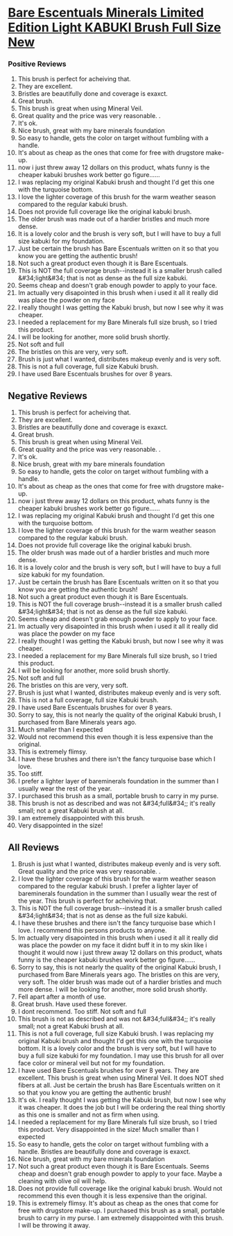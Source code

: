 # [Bare Escentuals Minerals Limited Edition Light KABUKI Brush Full Size New](https://products.checkmycream.com/products/Bare-Escentuals-Minerals-Limited-Edition-Light-KABUKI-Brush-Full-Size-New.html)

### Positive Reviews

<ol>
      <li>This brush is perfect for acheiving that.</li>
      <li>They are excellent.  </li>
      <li>Bristles are beautifully done and coverage is exaxct.</li>
      <li>Great brush.  </li>
      <li>This brush is great when using Mineral Veil.  </li>
      <li>Great quality and the price was very reasonable.  .</li>
      <li>It&#x27;s ok.  </li>
      <li>Nice brush, great with my bare minerals foundation</li>
      <li>So easy to handle, gets the color on target without fumbling with a handle.  </li>
      <li>It&#x27;s about as cheap as the ones that come for free with drugstore make-up.</li>
      <li>now i just threw away 12 dollars on this product, whats funny is the cheaper kabuki brushes work better go figure......</li>
      <li>I was replacing my original Kabuki brush and thought I&#x27;d get this one with the turquoise bottom.</li>
      <li>I love the lighter coverage of this brush for the warm weather season compared to the regular kabuki brush.  </li>
      <li>Does not provide full coverage like the original kabuki brush.</li>
      <li>The older brush was made out of a hardier bristles and much more dense.  </li>
      <li>It is a lovely color and the brush is very soft, but I will have to buy a full size kabuki for my foundation.</li>
      <li>Just be certain the brush has Bare Escentuals written on it so that you know you are getting the authentic brush!</li>
      <li>Not such a great product even though it is Bare Escentuals.</li>
      <li>This is NOT the full coverage brush--instead it is a smaller brush called &amp;#34;light&amp;#34; that is not as dense as the full size kabuki.</li>
      <li>Seems cheap and doesn&#x27;t grab enough powder to apply to your face.</li>
      <li>Im actually very disapointed in this brush when i used it all it really did was place the powder on my face</li>
      <li>I really thought I was getting the Kabuki brush, but now I see why it was cheaper.  </li>
      <li>I needed a replacement for my Bare Minerals full size brush, so I tried this product.</li>
      <li>I will be looking for another, more solid brush shortly.</li>
      <li>Not soft and full</li>
      <li>The bristles on this are very, very soft.  </li>
      <li>Brush is just what I wanted, distributes makeup evenly and is very soft.  </li>
      <li>This is not a full coverage, full size Kabuki brush.</li>
      <li>I have used Bare Escentuals brushes for over 8 years.  </li>
</ol>


<h2>Negative Reviews</h2>
<ol>
<li> This brush is perfect for acheiving that.</li>
<li> They are excellent.  </li>
<li> Bristles are beautifully done and coverage is exaxct.</li>
<li> Great brush.  </li>
<li> This brush is great when using Mineral Veil.  </li>
<li> Great quality and the price was very reasonable.  .</li>
<li> It&#x27;s ok.  </li>
<li> Nice brush, great with my bare minerals foundation</li>
<li> So easy to handle, gets the color on target without fumbling with a handle.  </li>
<li> It&#x27;s about as cheap as the ones that come for free with drugstore make-up.</li>
<li> now i just threw away 12 dollars on this product, whats funny is the cheaper kabuki brushes work better go figure......</li>
<li> I was replacing my original Kabuki brush and thought I&#x27;d get this one with the turquoise bottom.</li>
<li> I love the lighter coverage of this brush for the warm weather season compared to the regular kabuki brush.  </li>
<li> Does not provide full coverage like the original kabuki brush.</li>
<li> The older brush was made out of a hardier bristles and much more dense.  </li>
<li> It is a lovely color and the brush is very soft, but I will have to buy a full size kabuki for my foundation.</li>
<li> Just be certain the brush has Bare Escentuals written on it so that you know you are getting the authentic brush!</li>
<li> Not such a great product even though it is Bare Escentuals.</li>
<li> This is NOT the full coverage brush--instead it is a smaller brush called &amp;#34;light&amp;#34; that is not as dense as the full size kabuki.</li>
<li> Seems cheap and doesn&#x27;t grab enough powder to apply to your face.</li>
<li> Im actually very disapointed in this brush when i used it all it really did was place the powder on my face</li>
<li> I really thought I was getting the Kabuki brush, but now I see why it was cheaper.  </li>
<li> I needed a replacement for my Bare Minerals full size brush, so I tried this product.</li>
<li> I will be looking for another, more solid brush shortly.</li>
<li> Not soft and full</li>
<li> The bristles on this are very, very soft.  </li>
<li> Brush is just what I wanted, distributes makeup evenly and is very soft.  </li>
<li> This is not a full coverage, full size Kabuki brush.</li>
<li> I have used Bare Escentuals brushes for over 8 years.  </li>
<li> Sorry to say, this is not nearly the quality of the original Kabuki brush, I purchased from Bare Minerals years ago.  </li>
<li> Much smaller than I expected</li>
<li> Would not recommend this even though it is less expensive than the original.</li>
<li> This is extremely flimsy.  </li>
<li> I have these brushes and there isn&#x27;t the fancy turquoise base which I love.</li>
<li> Too stiff.  </li>
<li> I prefer a lighter layer of bareminerals foundation in the summer than I usually wear the rest of the year.  </li>
<li> I purchased this brush as a small, portable brush to carry in my purse.  </li>
<li> This brush is not as described and was not &amp;#34;full&amp;#34;; it&#x27;s really small; not a great Kabuki brush at all.</li>
<li> I am extremely disappointed with this brush.  </li>
<li> Very disappointed in the size!</li>
</ol>

<h2>All Reviews</h2>

<ol>
    <li> Brush is just what I wanted, distributes makeup evenly and is very soft.  Great quality and the price was very reasonable.  .</li>
    <li> I love the lighter coverage of this brush for the warm weather season compared to the regular kabuki brush.  I prefer a lighter layer of bareminerals foundation in the summer than I usually wear the rest of the year.  This brush is perfect for acheiving that.</li>
    <li> This is NOT the full coverage brush--instead it is a smaller brush called &amp;#34;light&amp;#34; that is not as dense as the full size kabuki.</li>
    <li> I have these brushes and there isn&#x27;t the fancy turquoise base which I love. I recommend this persons products to anyone.</li>
    <li> Im actually very disapointed in this brush when i used it all it really did was place the powder on my face it didnt buff it in to my skin like i thought it would now i just threw away 12 dollars on this product, whats funny is the cheaper kabuki brushes work better go figure......</li>
    <li> Sorry to say, this is not nearly the quality of the original Kabuki brush, I purchased from Bare Minerals years ago.  The bristles on this are very, very soft.  The older brush was made out of a hardier bristles and much more dense.  I will be looking for another, more solid brush shortly.</li>
    <li> Fell apart after a month of use.</li>
    <li> Great brush.  Have used these forever.</li>
    <li> I dont recommend.  Too stiff.  Not soft and full</li>
    <li> This brush is not as described and was not &amp;#34;full&amp;#34;; it&#x27;s really small; not a great Kabuki brush at all.</li>
    <li> This is not a full coverage, full size Kabuki brush. I was replacing my original Kabuki brush and thought I&#x27;d get this one with the turquoise bottom. It is a lovely color and the brush is very soft, but I will have to buy a full size kabuki for my foundation. I may use this brush for all over face color or mineral veil but not for my foundation.</li>
    <li> I have used Bare Escentuals brushes for over 8 years.  They are excellent.  This brush is great when using Mineral Veil.  It does NOT shed fibers at all.  Just be certain the brush has Bare Escentuals written on it so that you know you are getting the authentic brush!</li>
    <li> It&#x27;s ok.  I really thought I was getting the Kabuki brush, but now I see why it was cheaper.  It does the job but I will be ordering the real thing shortly as this one is smaller and not as firm when using.</li>
    <li> I needed a replacement for my Bare Minerals full size brush, so I tried this product. Very disappointed in the size! Much smaller than I expected</li>
    <li> So easy to handle, gets the color on target without fumbling with a handle.  Bristles are beautifully done and coverage is exaxct.</li>
    <li> Nice brush, great with my bare minerals foundation</li>
    <li> Not such a great product even though it is Bare Escentuals. Seems cheap and doesn&#x27;t grab enough powder to apply to your face. Maybe a cleaning with olive oil will help.</li>
    <li> Does not provide full coverage like the original kabuki brush. Would not recommend this even though it is less expensive than the original.</li>
    <li> This is extremely flimsy.  It&#x27;s about as cheap as the ones that come for free with drugstore make-up. I purchased this brush as a small, portable brush to carry in my purse.  I am extremely disappointed with this brush.  I will be throwing it away.</li>
</ol>




